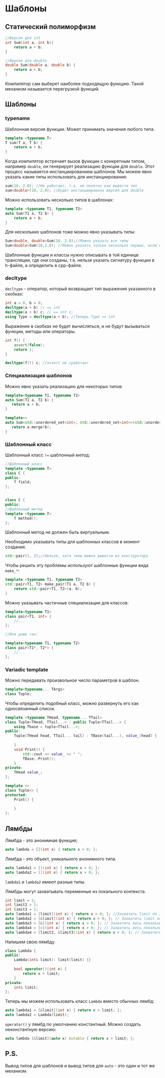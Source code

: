 # Шаблоны

## Статический полиморфизм

```c++
//Версия для int
int Sum(int a, int b){
    return a + b;
}

//Версия для double
double Sum(double a, double b) {
    return a + b;
}
```

Компилятор сам выберет наиболее подходящую функцию. Такой механизм называется перегрузкой функций.

## Шаблоны

### typename

Шаблонная версия функции. Может принимать значения любого типа.

```c++
template <typename T>
T sum(T a, T b) {
    return a + b;
}
```

Когда компилятор встречает вызов функции с конкретным типом, например `double`, он генерирует реализацию функции
для `double`. Этот процесс называется инстанциированием шаблонов. Мы можем явно указать какие типы использовать для
инстанциирования:

```c++
sum(10, 2.0); //Не работает, т.к. не понятно как вывести тип
sum<double>(10, 2.0); //Будет инстанциирована версия для double
```

Можно использовать несколько типов в шаблонах:

```c++
template <typename T1, typename T2>
auto Sum(T1 a, T2 b) {
    return a + b;
}
```

Для нескольких шаблонов тоже можно явно указывать типы:

```c++
Sum<double, double>Sum(10, 2.0);//Можно указать все типы
Sum<double>Sum(10,2.0); //Можно указать только несколько первых, если остальные можно вывести.
```

Шаблонные функции и классы нужно описывать в той единице трансляции, где они созданы, т.е. нельзя указать сигнатуру
функции в h-файле, а определить в cpp-файле.

### decltype

`decltype` - оператор, который возвращает тип выражения указанного в скобках:

```c++
int a = 0, b = 0;
decltype(a + b) // == int
decltype(a + b) c; // == int c;
using Type = decltype(a + b); //Теперь Type == int
```

Выражение в скобках не будет вычисляться, и не будут вызываться функции, методы или операторы.

```c++
int f() {
    assert(false);
    return 1;
}

decltype(f()) c; //assert не сработает
```

### Специализация шаблонов

Можно явно указать реализацию для некоторых типов:

 ```c++
template<typename T1, typename T2>
auto Sum(T1 a, T2 b) {
    return a + b;
}

template<>
auto Sum<std::unordered_set<int>, std::unordered_set<int>>(std::unordered_set<int> a, std::unordered_set<int> b){
    return a.merge(b);
}
```

### Шаблонный класс

Шаблонный класс `!=` шаблонный метод:

```c++
//Шаблонный класс
template <typename T>
class C {
public:
    T field;
};


class C {
public:
//Шаблонный метод
template <typename T>
    T method();
};
```

Шаблонный метод не должен быть виртуальным.

Необходимо указывать типы для шаблонных классов в момент создания.

```c++
std::pair(1, 2);//Нельзя, хотя типы можно вывести из конструктора
```

Чтобы решить эту проблемы используют шаблонные функции вида `make_*`:

```c++
template <typename T1, typename T2>
std::pair<T1, T2> make_pair(T1 a, T2 b) {
    return std::pair<T1, T2>(a, b);
}
```

Можно указывать частичные специализации для классов:
```c++
template<typename T1>
class pair<T1, int> {
    //...
};

//Или даже так:

template<typename T1, typename T2>
class pair<T1*, T2*> {
    //...
};
```

### Variadic template
Можно передавать произвольное число параметров в шаблон.
```c++
template<typename... TArgs>
class Tuple;
```

Чтобы определить подобный класс, можно развернуть его как односвязанный список.

```c++
template <typename THead, typename... TTail>
class Tuple<THead, TTail...> : public Tuple<TTail...> {
    using Tbase = tuple<TTail...>;
public:
    Tuple(THead head, TTail... tail) : TBase(tail...), value_(head) {
        
    }
    void Print() {
        std::cout << value_ << " ";
        TBase::Print();
    }
private:
    THead value_;
};

template <>
class Tuple<> {
protected:
    Print() {
        
    }
};
```

## Лямбды

Лямбда - это анонимная функция;

```c++
auto lambda = [](int x) { return x > 0; };
```

Лямбда - это объект, уникального анонимного типа.


```c++
auto lambda1 = [](int x) { return x > 0; };
auto lambda2 = [](int x) { return x > 0; };
```

`lambda1` и `lambda2` имеют разные типы.

Лямбды могут захватывать переменные из локального контекста.

```c++
int limit = 1;
int limit2 = 1;
int limit3 = 1;
auto lambda1 = [limit](int x) { return x > 0; }; //Захватить limit по значению
auto lambda2 = [&limit](int x) { return x > 0; }; // Захватить limit по ссылке.
auto lambda3 = [&](int x) { return x > 0; }; // Захватить весь локальный контекст по ссылке.
auto lambda4 = [=](int x) { return x > 0; }; // Захватить весь локальный контекст по значению.
auto lambda4 = [limit2, &limit3](int x) { return x > 0; }; // Захватить limit2 по значению и limit3 по ссылке
```

Напишем свою лямбду.

```c++
class Lambda {
public:
    Lambda(int& limit): limit(limit) {}
    
    bool operator()(int x) {
        return x > limit;
    }
private:
    int& limit;
};
```

Теперь мы можем использовать класс `Lambda` вместо обычных лямбд:

```c++
auto lambda1 = [&limit](int x) { return x > limit; };
auto lambda2 = Lambda(limit);
```

`operator()` у лямбд по умолчанию константный.
Можно создать неконстантную версию:

```c++
auto lambda [&limit](auto x) mutable { return x > limit; }; 
```

## P.S.
Вывод типов для шаблонов и вывод типов для `auto` - это один и тот же механизм. 